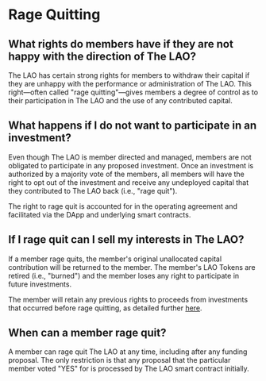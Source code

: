 # Rage Quitting

## What rights do members have if they are not happy with the direction of The LAO?

The LAO has certain strong rights for members to withdraw their capital if they are unhappy with the performance or administration of The LAO. This right&mdash;often called "rage quitting"&mdash;gives members a degree of control as to their participation in The LAO and the use of any contributed capital.

## What happens if I do not want to participate in an investment?

Even though The LAO is member directed and managed, members are not obligated to participate in any proposed investment. Once an investment is authorized by a majority vote of the members, all members will have the right to opt out of the investment and receive any undeployed capital that they contributed to The LAO back (i.e., "rage quit").

The right to rage quit is accounted for in the operating agreement and facilitated via the DApp and underlying smart contracts.

## If I rage quit can I sell my interests in The LAO?

If a member rage quits, the member's original unallocated capital contribution will be returned to the member. The member's LAO Tokens are retired (i.e., "burned") and the member loses any right to participate in future investments.

The member will retain any previous rights to proceeds from investments that occurred before rage quitting, as detailed further [here](/Proceeds).

## When can a member rage quit?

A member can rage quit The LAO at any time, including after any funding proposal. The only restriction is that any proposal that the particular member voted "YES" for is processed by The LAO smart contract initially.
